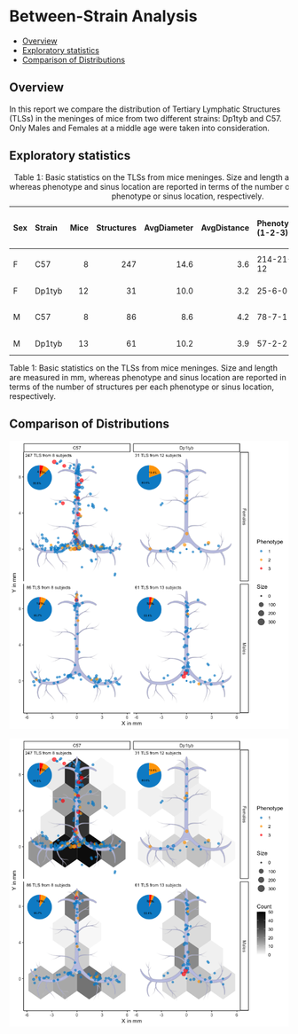 # Between-Strain Analysis

-   [Overview](#overview)
-   [Exploratory statistics](#exploratory-statistics)
-   [Comparison of Distributions](#comparison-of-distributions)

## Overview

In this report we compare the distribution of Tertiary Lymphatic
Structures (TLSs) in the meninges of mice from two different strains:
Dp1tyb and C57. Only Males and Females at a middle age were taken into
consideration.

## Exploratory statistics

<table>
<caption>Table 1: Basic statistics on the TLSs from mice meninges. Size
and length are measured in mm, whereas phenotype and sinus location are
reported in terms of the number of structures per each phenotype or
sinus location, respectively.</caption>
<colgroup>
<col style="width: 4%" />
<col style="width: 7%" />
<col style="width: 5%" />
<col style="width: 11%" />
<col style="width: 12%" />
<col style="width: 12%" />
<col style="width: 18%" />
<col style="width: 17%" />
<col style="width: 13%" />
</colgroup>
<thead>
<tr class="header">
<th style="text-align: left;">Sex</th>
<th style="text-align: left;">Strain</th>
<th style="text-align: right;">Mice</th>
<th style="text-align: right;">Structures</th>
<th style="text-align: right;">AvgDiameter</th>
<th style="text-align: right;">AvgDistance</th>
<th style="text-align: left;">Phenotype (1-2-3)</th>
<th style="text-align: left;">Sinus (0-90-180)</th>
<th style="text-align: left;">Desc</th>
</tr>
</thead>
<tbody>
<tr class="odd">
<td style="text-align: left;">F</td>
<td style="text-align: left;">C57</td>
<td style="text-align: right;">8</td>
<td style="text-align: right;">247</td>
<td style="text-align: right;">14.6</td>
<td style="text-align: right;">3.6</td>
<td style="text-align: left;">214-21-12</td>
<td style="text-align: left;">60-121-66</td>
<td style="text-align: left;">12 months</td>
</tr>
<tr class="even">
<td style="text-align: left;">F</td>
<td style="text-align: left;">Dp1tyb</td>
<td style="text-align: right;">12</td>
<td style="text-align: right;">31</td>
<td style="text-align: right;">10.0</td>
<td style="text-align: right;">3.2</td>
<td style="text-align: left;">25-6-0</td>
<td style="text-align: left;">10-13-8</td>
<td style="text-align: left;">10-15 months</td>
</tr>
<tr class="odd">
<td style="text-align: left;">M</td>
<td style="text-align: left;">C57</td>
<td style="text-align: right;">8</td>
<td style="text-align: right;">86</td>
<td style="text-align: right;">8.6</td>
<td style="text-align: right;">4.2</td>
<td style="text-align: left;">78-7-1</td>
<td style="text-align: left;">31-33-22</td>
<td style="text-align: left;">12 months</td>
</tr>
<tr class="even">
<td style="text-align: left;">M</td>
<td style="text-align: left;">Dp1tyb</td>
<td style="text-align: right;">13</td>
<td style="text-align: right;">61</td>
<td style="text-align: right;">10.2</td>
<td style="text-align: right;">3.9</td>
<td style="text-align: left;">57-2-2</td>
<td style="text-align: left;">15-43-3</td>
<td style="text-align: left;">10-15 months</td>
</tr>
</tbody>
</table>

Table 1: Basic statistics on the TLSs from mice meninges. Size and
length are measured in mm, whereas phenotype and sinus location are
reported in terms of the number of structures per each phenotype or
sinus location, respectively.

## Comparison of Distributions

<img src="plots/Dp1tyb_C57fig-loc-1.png" id="fig-loc"
alt="Figure 1: Scatter plot of TLSs around meninges. Each dot represents one structure, sized by dimension, coloured by phenotype and labeled by sample. Each panel corresponds to a mice group based on sex and age category." />

<img src="plots/Dp1tyb_C57fig-loc-dens-1.png" id="fig-loc-dens"
alt="Figure 2: Density plot of TLSs around meninges. Each dot represents one structure, sized by dimension, coloured by phenotype. Colour indicates the fraction of structures found in each pixel. Each panel corresponds to a mice group based on sex and age category." />
